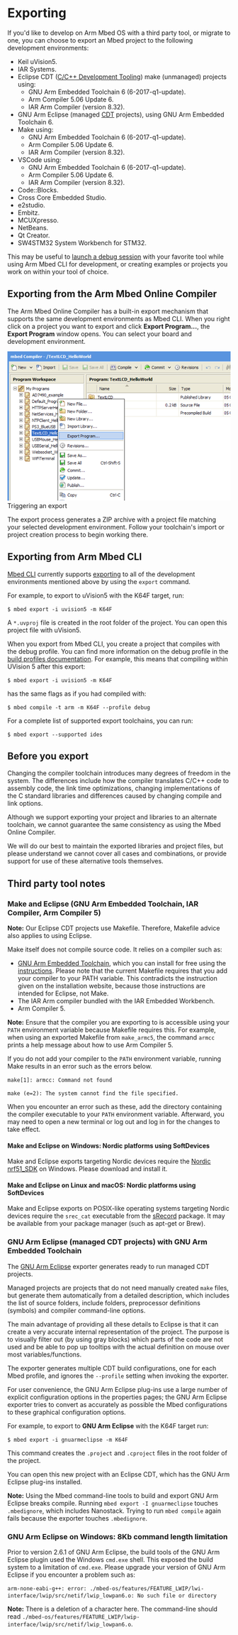 # Exporting

If you'd like to develop on Arm Mbed OS with a third party tool, or migrate to one, you can choose to export an Mbed project to the following development environments:

- Keil uVision5.
- IAR Systems.
- Eclipse CDT ([C/C++ Development Tooling](https://www.eclipse.org/cdt/)) make (unmanaged) projects using:
    - GNU Arm Embedded Toolchain 6 (6-2017-q1-update).
    - Arm Compiler 5.06 Update 6.
    - IAR Arm Compiler (version 8.32).
- GNU Arm Eclipse (managed [CDT](https://www.eclipse.org/cdt/) projects), using GNU Arm Embedded Toolchain 6.
- Make using:
    - GNU Arm Embedded Toolchain 6 (6-2017-q1-update).
    - Arm Compiler 5.06 Update 6.
    - IAR Arm Compiler (version 8.32).
- VSCode using:
    - GNU Arm Embedded Toolchain 6 (6-2017-q1-update).
    - Arm Compiler 5.06 Update 6.
    - IAR Arm Compiler (version 8.32).
- Code::Blocks.
- Cross Core Embedded Studio.
- e2studio.
- Embitz.
- MCUXpresso.
- NetBeans.
- Qt Creator.
- SW4STM32 System Workbench for STM32.

This may be useful to [launch a debug session](../debug-test/index.html) with your favorite tool while using Arm Mbed CLI for development, or creating examples or projects you work on within your tool of choice.

## Exporting from the Arm Mbed Online Compiler

The Arm Mbed Online Compiler has a built-in export mechanism that supports the same development environments as Mbed CLI. When you right click on a project you want to export and click **Export Program...**, the **Export Program** window opens. You can select your board and development environment.

<span class="images">![](../../images/export_menu.png)<span>Triggering an export</span></span>

The export process generates a ZIP archive with a project file matching your selected development environment. Follow your toolchain's import or project creation process to begin working there.

## Exporting from Arm Mbed CLI

[Mbed CLI](../tools/developing-mbed-cli.html) currently supports [exporting](../build-tools/third-party-build-tools.html#exporting-from-arm-mbed-cli) to all of the development environments mentioned above by using the `export` command.

For example, to export to uVision5 with the K64F target, run:

	$ mbed export -i uvision5 -m K64F

A `*.uvproj` file is created in the root folder of the project.
You can open this project file with uVision5.

When you export from Mbed CLI, you create a project that compiles with the debug profile. You can find more information on the debug profile in the [build profiles documentation](build-profiles.html). For example, this means that compiling within UVision 5 after this export:

    $ mbed export -i uvision5 -m K64F

has the same flags as if you had compiled with:

    $ mbed compile -t arm -m K64F --profile debug

For a complete list of supported export toolchains, you can run:

    $ mbed export --supported ides

## Before you export

Changing the compiler toolchain introduces many degrees of freedom in the system. The differences include how the compiler translates C/C++ code to assembly code, the link time optimizations, changing implementations of the C standard libraries and differences caused by changing compile and link options.

Although we support exporting your project and libraries to an alternate toolchain, we cannot guarantee the same consistency as using the Mbed Online Compiler.

We will do our best to maintain the exported libraries and project files, but please understand we cannot cover all cases and combinations, or provide support for use of these alternative tools themselves.

## Third party tool notes

### Make and Eclipse (GNU Arm Embedded Toolchain, IAR Compiler, Arm Compiler 5)

<span class="notes">**Note:** Our Eclipse CDT projects use Makefile. Therefore, Makefile advice also applies to using Eclipse.</span>

Make itself does not compile source code. It relies on a compiler such as:

- [GNU Arm Embedded Toolchain](https://developer.arm.com/open-source/gnu-toolchain/gnu-rm), which you can install for free using the [instructions](https://gnu-mcu-eclipse.github.io/toolchain/arm/install/). Please note that the current Makefile requires that you add your compiler to your PATH variable. This contradicts the instruction given on the installation website, because those instructions are intended for Eclipse, not Make.
- The IAR Arm compiler bundled with the IAR Embedded Workbench.
- Arm Compiler 5.

<span class="notes">**Note:** Ensure that the compiler you are exporting to is accessible using your `PATH` environment variable because Makefile requires this. For example, when using an exported Makefile from `make_armc5`, the command `armcc` prints a help message about how to use Arm Compiler 5.</span>

If you do not add your compiler to the `PATH` environment variable, running Make results in an error such as the errors below.

```
make[1]: armcc: Command not found
```
```
make (e=2): The system cannot find the file specified.
```

When you encounter an error such as these, add the directory containing the compiler executable to your `PATH` environment variable. Afterward, you may need to open a new terminal or log out and log in for the changes to take effect.

#### Make and Eclipse on Windows: Nordic platforms using SoftDevices

Make and Eclipse exports targeting Nordic devices require the [Nordic nrf51_SDK](http://developer.nordicsemi.com/nRF51_SDK/nRF51_SDK_v6.x.x/nrf51_sdk_v6_1_0_b2ec2e6.msi) on Windows. Please download and install it.

#### Make and Eclipse on Linux and macOS: Nordic platforms using SoftDevices

Make and Eclipse exports on POSIX-like operating systems targeting Nordic devices require the `srec_cat` executable from the [sRecord](http://srecord.sourceforge.net) package. It may be available from your package manager (such as apt-get or Brew).

### GNU Arm Eclipse (managed CDT projects) with GNU Arm Embedded Toolchain

The [GNU Arm Eclipse](http://gnuarmeclipse.github.io) exporter generates ready to run managed CDT projects.

Managed projects are projects that do not need manually created `make` files, but generate them automatically from a detailed description, which includes the list of source folders, include folders, preprocessor definitions (symbols) and compiler command-line options.

The main advantage of providing all these details to Eclipse is that it can create a very accurate internal representation of the project. The purpose is to visually filter out (by using gray blocks) which parts of the code are not used and be able to pop up tooltips with the actual definition on mouse over most variables/functions.

The exporter generates multiple CDT build configurations, one for each Mbed profile, and ignores the `--profile` setting when invoking the exporter.

For user convenience, the GNU Arm Eclipse plug-ins use a large number of explicit configuration options in the properties pages; the GNU Arm Eclipse exporter tries to convert as accurately as possible the Mbed configurations to these graphical configuration options.

For example, to export to **GNU Arm Eclipse** with the K64F target run:

	$ mbed export -i gnuarmeclipse -m K64F

This command creates the `.project` and `.cproject` files in the root folder of the project.

You can open this new project with an Eclipse CDT, which has the GNU Arm Eclipse plug-ins installed.

<span class="notes">**Note:** Using the Mbed command-line tools to build and export GNU Arm Eclipse breaks compile. Running `mbed export -I gnuarmeclipse` touches `.mbedignore`, which includes Nanostack. Trying to run `mbed compile` again fails because the exporter touches `.mbedignore`.</span>

### GNU Arm Eclipse on Windows: 8Kb command length limitation

Prior to version 2.6.1 of GNU Arm Eclipse, the build tools of the GNU Arm Eclipse plugin used the Windows `cmd.exe` shell. This exposed the build system to a limitation of `cmd.exe`. Please upgrade your version of GNU Arm Eclipse if you encounter a problem such as:

    arm-none-eabi-g++: error: ./mbed-os/features/FEATURE_LWIP/lwi-interface/lwip/src/netif/lwip_lowpan6.o: No such file or directory

<span class="notes">**Note:** There is a deletion of a character here. The command-line should read `./mbed-os/features/FEATURE_LWIP/lwip-interface/lwip/src/netif/lwip_lowpan6.o`.</span>

